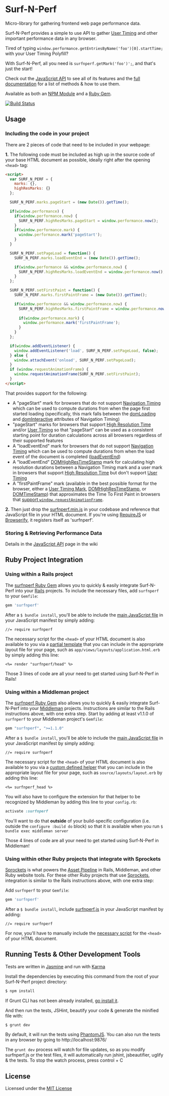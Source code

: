 Surf-N-Perf 
==============

Micro-library for gathering frontend web page performance data. 

Surf-N-Perf provides a simple to use API to gather [User Timing](http://www.w3.org/TR/user-timing/) and other important performance data in any browser.

Tired of typing `window.performance.getEntriesByName('foo')[0].startTime;` with your User Timing Polyfill?

With Surf-N-Perf, all you need  is `surfnperf.getMark('foo')';`, and that's just the start!

Check out the [JavaScript API](https://github.com/Comcast/Surf-N-Perf/wiki/JavaScript-API) to see all of its features and the [full documentation](http://comcast.github.io/Surf-N-Perf/docs/SurfNPerf.html) for a list of methods & how to use them.

Available as both an [NPM Module](https://www.npmjs.com/package/surfnperf) and a [Ruby Gem](https://rubygems.org/gems/surfnperf).

[![Build Status](https://travis-ci.org/Comcast/Surf-N-Perf.svg?branch=master)](https://travis-ci.org/Comcast/Surf-N-Perf)

## Usage

### Including the code in your project

There are 2 pieces of code that need to be included in your webpage:

**1.** The following code must be included as high up in the source code of your base HTML document as possible, ideally right after the opening ```<head>``` tag:

```html
<script>
  var SURF_N_PERF = {
    marks: {},
    highResMarks: {}
  };

  SURF_N_PERF.marks.pageStart = (new Date()).getTime();

  if(window.performance) {
    if(window.performance.now) {
      SURF_N_PERF.highResMarks.pageStart = window.performance.now();
    }
    if(window.performance.mark) {
      window.performance.mark('pageStart');
    }
  }

  SURF_N_PERF.setPageLoad = function() {
    SURF_N_PERF.marks.loadEventEnd = (new Date()).getTime();

    if(window.performance && window.performance.now) {
      SURF_N_PERF.highResMarks.loadEventEnd = window.performance.now();
    }
  };

  SURF_N_PERF.setFirstPaint = function() {
    SURF_N_PERF.marks.firstPaintFrame = (new Date()).getTime();

    if(window.performance && window.performance.now) {
      SURF_N_PERF.highResMarks.firstPaintFrame = window.performance.now();
      
      if(window.performance.mark) {
        window.performance.mark('firstPaintFrame');
      }
    }
  };

  if(window.addEventListener) {
    window.addEventListener('load', SURF_N_PERF.setPageLoad, false);
  } else {
    window.attachEvent('onload', SURF_N_PERF.setPageLoad);
  }
  if (window.requestAnimationFrame) {
    window.requestAnimationFrame(SURF_N_PERF.setFirstPaint);
  }
</script>
```

That provides support for the following:
- A "pageStart" mark for browsers that do not support [Navigation Timing](http://www.w3.org/TR/navigation-timing/) which can be used to compute durations from when the page first started loading (specifically, this mark falls between the [domLoading](http://www.w3.org/TR/navigation-timing/#dom-performancetiming-domloading) and [domInteractive](http://www.w3.org/TR/navigation-timing/#dom-performancetiming-dominteractive) attributes of Navigation Timing)
- "pageStart" marks for browsers that support [High Resolution Time](http://www.w3.org/TR/hr-time/) and/or [User Timing](http://www.w3.org/TR/user-timing/) so that "pageStart" can be used as a consistent starting point for duration calculations across all browsers regardless of their supported features
- A "loadEventEnd" mark for browsers that do not support [Navigation Timing](http://www.w3.org/TR/navigation-timing/) which can be used to compute durations from when the load event of the document is completed ([loadEventEnd](http://www.w3.org/TR/navigation-timing/#dom-performancetiming-loadend))
- A "loadEventEnd" [DOMHighResTimeStamp](http://www.w3.org/TR/hr-time/#sec-DOMHighResTimeStamp) mark for calculating high resolution durations between a Navigation Timing mark and a user mark in browsers that support [High Resolution Time](http://www.w3.org/TR/hr-time/) but don't support [User Timing](http://www.w3.org/TR/user-timing/)
- A "firstPaintFrame" mark (available in the best possible format for the browser, either a [User Timing Mark](http://www.w3.org/TR/user-timing/#performancemark), [DOMHighResTimeStamp](http://www.w3.org/TR/hr-time/#sec-DOMHighResTimeStamp), or [DOMTimeStamp](https://developer.mozilla.org/en-US/docs/Web/API/DOMTimeStamp)) that approximates the Time To First Paint in browsers that [support `window.requestAnimationFrame`](http://caniuse.com/#feat=requestanimationframe).

**2.** Then just drop the [surfnperf.min.js](https://github.com/Comcast/Surf-N-Perf/blob/master/surfnperf.min.js) in your codebase and reference that JavaScript file in your HTML document. If you're using [RequireJS](http://requirejs.org/) or [Browserify](http://browserify.org/), it registers itself as 'surfnperf'.

### Storing & Retrieving Performance Data

Details in the [JavaScript API](https://github.com/Comcast/Surf-N-Perf/wiki/JavaScript-API) page in the wiki

## Ruby Project Integration

### Using within a Rails project

The [surfnperf Ruby Gem](https://rubygems.org/gems/surfnperf) allows you to quickly & easily integrate Surf-N-Perf into your [Rails](http://rubyonrails.org/) projects. To include the necessary files, add `surfnperf` to your `Gemfile`:

```ruby
gem 'surfnperf'
```

After a `$ bundle install`, you'll be able to include the [main JavaScript file](https://github.com/Comcast/Surf-N-Perf/blob/master/surfnperf.js) in your JavaScript manifest by simply adding:

```
//= require surfnperf
```

The necessary script for the ```<head>``` of your HTML document is also available to you via a [partial template](http://guides.rubyonrails.org/layouts_and_rendering.html#using-partials) that you can include in the appropriate layout file for your page, such as `app/views/layouts/application.html.erb` by simply adding this line:

```erb
<%= render "surfnperf/head" %>
```

Those 3 lines of code are all your need to get started using Surf-N-Perf in Rails!


### Using within a Middleman project

The [surfnperf Ruby Gem](https://rubygems.org/gems/surfnperf) also allows you to quickly & easily integrate Surf-N-Perf into your [Middleman](https://middlemanapp.com/) projects. Instructions are similar to the Rails instructions above, with one extra step. Start by adding at least v1.1.0 of `surfnperf` to your Middleman project's `Gemfile`:

```ruby
gem "surfnperf", ">=1.1.0"
```

After a `$ bundle install`, you'll be able to include the [main JavaScript file](https://github.com/Comcast/Surf-N-Perf/blob/master/surfnperf.js) in your JavaScript manifest by simply adding:

```
//= require surfnperf
```

The necessary script for the ```<head>``` of your HTML document is also available to you via a [custom defined helper](https://middlemanapp.com/basics/helper_methods/#custom-defined-helpers) that you can include in the appropriate layout file for your page, such as `source/layouts/layout.erb` by adding this line:

```erb
<%= surfnperf_head %>
```

You will also have to configure the extension for that helper to be recognized by Middleman by adding this line to your `config.rb`:

```ruby
activate :surfnperf
```

You'll want to do that **outside** of your build-specific configuration (i.e. outside the `configure :build do` block) so that it is available when you run `$ bundle exec middleman server`

Those 4 lines of code are all your need to get started using Surf-N-Perf in Middleman!

### Using within other Ruby projects that integrate with Sprockets

[Sprockets](https://github.com/sstephenson/sprockets) is what powers the [Asset Pipeline](http://guides.rubyonrails.org/asset_pipeline.html) in Rails, Middleman, and other Ruby website tools. For these other Ruby projects that use [Sprockets](https://middlemanapp.com/advanced/asset_pipeline/), integration is similar to the Rails instructions above, with one extra step:

Add `surfnperf` to your `Gemfile`:

```ruby
gem 'surfnperf'
```

After a `$ bundle install`, include [surfnperf.js](https://github.com/Comcast/Surf-N-Perf/blob/master/surfnperf.js) in your JavaScript manifest by adding:

```
//= require surfnperf
```

For now, you'll have to manually include the [necessary script](#including-the-code-in-your-project) for the ```<head>``` of your HTML document.

## Running Tests & Other Development Tools

Tests are written in [Jasmine](http://jasmine.github.io/) and run with [Karma](http://karma-runner.github.io/)

Install the dependencies by executing this command from the root of your Surf-N-Perf project directory:

```bash
$ npm install
```
If Grunt CLI has not been already installed, [go install it](http://gruntjs.com/getting-started).

And then run the tests, JSHint, beautify your code & generate the minified file with:

```bash
$ grunt dev
```

By default, it will run the tests using [PhantomJS](http://phantomjs.org/). You can also run the tests in any browser by going to http://localhost:9876/

The `grunt dev` process will watch for file updates, so as you modify surfnperf.js or the test files, it will automatically run jshint, jsbeautifier, uglify & the tests. To stop the watch process, press control + C

## License

Licensed under the [MIT License](https://github.com/Comcast/Surf-N-Perf/blob/master/LICENSE)
